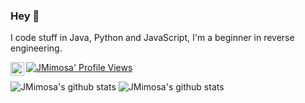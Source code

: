 ### Hey 👋

I code stuff in Java, Python and JavaScript, I'm a beginner in reverse engineering.

<a href="https://discord.gg/dyDqRxFfTa">  <img align="left" alt="Mehdi's Instagram" width="22px" src="https://cdn.jsdelivr.net/npm/simple-icons@v3/icons/discord.svg"/></a> [![JMimosa' Profile Views](https://komarev.com/ghpvc/?username=JMRaichDev&color=brightgreen)](https://github.com/JMimosaDev)




![JMimosa's github stats](https://github-readme-stats.vercel.app/api?username=JMRaichDev&count_private=true&show_icons=true&title_color=922cc9&icon_color=922cc9&bg_color=ffffff)
![JMimosa's github stats](https://github-readme-stats.vercel.app/api/top-langs/?username=JMRaichDev&show_icons=true&count_private=true&show_icons=true&title_color=922cc9&icon_color=922cc9&bg_color=ffffff)
